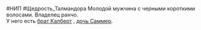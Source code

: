 #НИП #Щедрость_Талмандора 
Молодой мужчина с черными короткими волосами. Владелец ранчо.  
У него есть [брат Калберт](Калберт%20Кэрелби.md) , [дочь Саммер](Саммер%20Кэрелби.md).